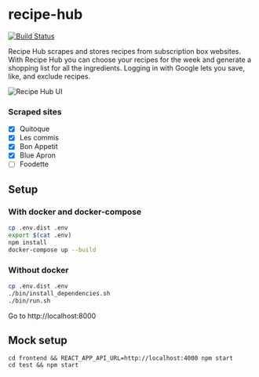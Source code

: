 # recipe-hub

[![Build Status](https://travis-ci.org/tamarasaurus/recipe-hub.svg?branch=master)](https://travis-ci.org/tamarasaurus/recipe-hub)

Recipe Hub scrapes and stores recipes from subscription box websites. With Recipe Hub you can choose your recipes for the week and generate a shopping list for all the ingredients. Logging in with Google lets you save, like, and exclude recipes.

![Recipe Hub UI](https://user-images.githubusercontent.com/1336344/61590615-49b04180-abbc-11e9-814b-033266874edb.png)

### Scraped sites
- [x] Quitoque
- [x] Les commis
- [x] Bon Appetit
- [x] Blue Apron
- [ ] Foodette

## Setup

### With docker and docker-compose

```bash
cp .env.dist .env
export $(cat .env)
npm install
docker-compose up --build
```

### Without docker

```bash
cp .env.dist .env
./bin/install_dependencies.sh
./bin/run.sh
```

Go to http://localhost:8000


## Mock setup

```
cd frontend && REACT_APP_API_URL=http://localhost:4000 npm start
cd test && npm start
```
